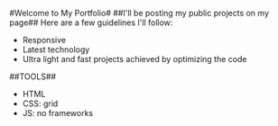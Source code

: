 #Welcome to My Portfolio#
##I'll be posting my public projects on my page##
Here are a few guidelines I'll follow:
- Responsive
- Latest technology
- Ultra light and fast projects achieved by optimizing the code

##TOOLS##
- HTML
- CSS: grid
- JS: no frameworks
